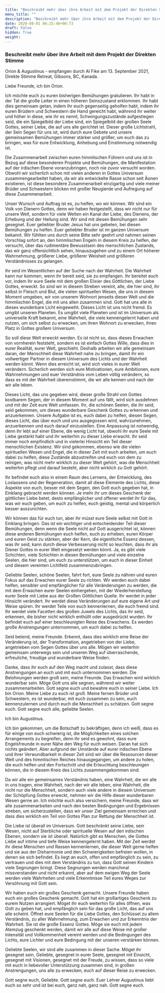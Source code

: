 ```yaml
---
title: "Beschreibt mehr über ihre Arbeit mit dem Projekt der Direkten Stimme"
menu_title: ""
description: "Beschreibt mehr über ihre Arbeit mit dem Projekt der Direkten Stimme"
date: 2020-08-01 06:25:48+00:73
draft: False
hidden: True
weight:
---
```

### Beschreibt mehr über ihre Arbeit mit dem Projekt der Direkten Stimme

Orion & Augustinus - empfangen durch Al Fike am 13. September 2021, Direkte Stimme Retreat, Gibsons, BC, Kanada.

Liebe Freunde, ich bin Orion.

Ich möchte euch zu euren bisherigen Bemühungen gratulieren. Ihr habt in der Tat die große Leiter in einen höheren Seinszustand erklommen. Ihr habt dies gemeinsam getan, indem ihr euch gegenseitig geholfen habt, indem ihr euren Brüdern und Schwestern die Hand gereicht habt, während ihr weiter und höher in diese, wie ihr es nennt, Schwingungszustände aufgestiegen seid, die ein Spiegelbild der Liebe sind, ein Spiegelbild der großen Seele Gottes, seiner Liebe, die auf uns alle gerichtet ist. Dieser große Lichtstrahl, der Sein Segen für uns ist, wird durch eure Gebete und unsere gemeinsamen Bemühungen immer stärker und größer, um euch das zu bringen, was für eure Entwicklung, Anhebung und Einstimmung notwendig ist.

Die Zusammenarbeit zwischen euren himmlischen Führern und uns ist in Bezug auf diese besonderen Projekte und Bemühungen, die Manifestation auf der irdischen Ebene voranzubringen, noch nie zuvor versucht worden. Obwohl wir sicherlich schon mit vielen anderen in Gottes Universum zusammengearbeitet haben, da wir als entwickelte Rasse schon seit Äonen existieren, ist diese besondere Zusammenarbeit einzigartig und viele meiner Brüder und Schwestern blicken mit großer Neugierde und Aufregung auf diese Zusammenarbeit.

Unser Wunsch und Auftrag ist es, zu helfen, wo wir können. Wir sind ein Volk von Dienern Gottes, denn wir haben festgestellt, dass wir nicht nur für unsere Welt, sondern für viele Welten ein Kanal der Liebe, des Dienens, der Erhebung und der Heilung sind. Wir sind mit diesen Bemühungen sehr gesegnet. Euer geliebter Bruder Jesus hat uns gebeten, bei diesen Bemühungen zu helfen. Euer geliebter Bruder ist im ganzen Universum bekannt. Wir fühlten uns durch seine Bitte sehr geehrt und nahmen seinen Vorschlag sofort an, den himmlischen Engeln in diesem Kreis zu helfen, der versucht, über das rudimentäre Bewusstsein des menschlichen Zustands, das wir ganz offensichtlich sehen, hinauszugehen und zu einem Ort höherer Wahrnehmung, größerer Liebe, größerer Weisheit und größeren Verständnisses zu gelangen.

Ihr seid im Wesentlichen auf der Suche nach der Wahrheit. Die Wahrheit kann nur kommen, wenn ihr bereit seid, sie zu empfangen. Ihr bereitet euch vor, indem ihr eure Seele mit dem großen Elixier des Göttlichen, der Liebe Gottes, erweckt. So sind wir in diesem Streben vereint, alle, die hier sind, ihr selbst in Fleisch und Blut, die vielen spirituellen Wesen, die uns in diesem Moment umgeben, wir von unserem Wohnort jenseits dieser Welt und die himmlischen Engel, die mit uns allen zusammen sind. Gott hat uns alle in dieses wunderbare Licht eingeweiht. Dieses Licht ist uns nicht fremd. Es umgibt unseren Planeten. Es umgibt viele Planeten und ist im Universum als universelle Kraft bekannt, eine Wahrheit, die viele kennengelernt haben und nutzen, um sich selbst zu erwecken, um ihren Wohnort zu erwecken, ihren Platz in Gottes großem Universum.

So soll diese Welt erweckt werden. Es ist nicht so, dass dieses Erwachen von vornherein feststeht, sondern es ist einfach Gottes Wille, dass dies in eurer Realität, eurer Welt, geschieht. Deshalb arbeiten wir alle gemeinsam daran, der Menschheit diese Wahrheit nahe zu bringen, damit ihr ein vollwertiger Partner in diesem Universum des Lichts und der Wahrheit werden könnt. Wenn dies erreicht ist, wird sich vieles in eurer Welt verändern. Sicherlich werden sich eure Motivationen, eure Ambitionen, eure Wahrnehmungen und euer Verständnis vom Leben völlig verändern, so dass es mit der Wahrheit übereinstimmt, die wir alle kennen und nach der wir alle leben.

Dieses Licht, das uns gegeben wird, dieser große Strahl von Gottes kostbarem Segen, der in diesem Moment auf uns fällt, wird sich ausdehnen und mit der Zeit eure Welt umfassen. Ihr, die schönen Seelen, die ihr seid, seid gekommen, um dieses wunderbare Geschenk Gottes zu erkennen und anzuerkennen. Unsere Aufgabe ist es, euch dabei zu helfen, diesen Segen, dieses Licht, das über euch und uns ausgegossen wird, wahrzunehmen, anzuerkennen und euch darauf einzustellen. Eine Anpassung ist notwendig, denn ihr lebt auf einer Ebene, die wenig Licht hat, obwohl ihr eure Seele mit Liebe gestärkt habt und ihr weiterhin zu dieser Liebe erwacht. Ihr seid immer noch empfindlich und in vielerlei Hinsicht ein Teil dieser menschlichen Existenz. Wir sind gekommen, ebenso wie die vielen spirituellen Wesen und Engel, die in dieser Zeit mit euch arbeiten, um euch dabei zu helfen, diese Zustände abzustreifen und euch von dem zu reinigen, was nicht mehr wirklich zu dieser Welt gehört, was die Menschheit weiterhin pflegt und darauf besteht, aber nicht wirklich zu Gott gehört.

Ihr befindet euch also in einem Raum des Lernens, der Entwicklung, des Loslassens und der Regeneration, damit all diese Elemente des Lichts, diese Aspekte von euch, besser mit dem Segen, den Gott euch gegeben hat, in Einklang gebracht werden können. Je mehr ihr um dieses Geschenk der göttlichen Liebe betet, desto empfänglicher und offener werdet ihr für das, was wir euch geben, um euch zu helfen, euch geistig, mental und körperlich besser auszurichten.

Wir können das für euch tun, aber ihr müsst eure Seele selbst mit Gott in Einklang bringen. Das ist ein wichtiger und entscheidender Teil dieser Bemühungen, denn wenn die Seele nicht auf Gott ausgerichtet ist, können diese anderen Bemühungen euch helfen, euch zu erheben, euren Körper und euren Geist zu stärken, aber der Kern, die eigentliche Essenz dessen, was ihr seid, kann durch diese Verbesserung nicht so leuchten, dass ihr als Diener Gottes in eurer Welt eingesetzt werden könnt. Ja, es gibt viele Schichten, viele Schichten in diesen Bemühungen und viele einzelne Seelen, die hier sind, um euch zu unterstützen, um euch in dieser Einheit und diesem vereinten Lichtfeld zusammenzubringen.

Geliebte Seelen, schöne Seelen, fahrt fort, eure Seele zu nähren und euren Fokus auf das Erwachen eurer Seele zu richten. Wir werden euch dabei helfen, sensibler und empfänglicher für alle Veränderungen zu werden, die mit dem Erwachen eurer Seelen einhergehen, mit der Wiederherstellung eurer Seele mit Liebe aus der Großen Göttlichen Quelle. Ihr werdet in jeder Hinsicht verändert. Ihr werdet diese Veränderungen auf eure eigene Art und Weise spüren. Ihr werdet Teile von euch kennenlernen, die euch fremd sind. Ihr werdet viele Facetten des großen Juwels des Lichts, das ihr seid, erkennen, die bisher nicht wirklich enthüllt oder ausgedrückt wurden. Ihr befindet euch auf einer beschleunigten Reise des Erwachens. Es werden große Anstrengungen unternommen, um euch dabei zu helfen.

Seid betend, meine Freunde. Erkennt, dass dies wirklich eine Reise der Veränderung ist, der Transformation, angetrieben von der Liebe, angetrieben vom Segen Gottes über uns alle. Mögen wir weiterhin gemeinsam unterwegs sein und unseren Weg auf überraschende, erfreuliche, freudige und wunderbare Weise finden.

Danke, dass ihr euch auf den Weg macht und zulasst, dass diese Anstrengungen an euch und mit euch unternommen werden. Die Belohnungen werden groß sein, meine Freunde. Das Erwachen wird wirklich wunderbar sein. Möge Gott uns alle segnen, während wir weiter zusammenarbeiten. Gott segne euch und bewahre euch in seiner Liebe. Ich bin Orion. Meine Liebe zu euch ist groß. Meine fernen Brüder und Schwestern, es ist wunderbar, mit euch zusammen zu sein, euch kennenzulernen und durch euch die Menschheit zu schätzen. Gott segne euch. Gott segne euch alle, geliebte Seelen.

Ich bin Augustinus.

Ich bin gekommen, um die Botschaft zu bekräftigen, denn ich weiß, dass es für einige von euch schwierig ist, die Möglichkeiten eines solchen Arrangements zu begreifen, denn ihr seid es gewohnt, dass eure Engelsfreunde in eurer Nähe den Weg für euch weisen. Daran hat sich nichts geändert. Aber aufgrund der Umstände auf eurer irdischen Ebene und ihrer Verwundbarkeit in dieser Zeit sind wir über die Ressourcen dieser Welt und des himmlischen Reiches hinausgegangen, um andere zu holen, die euch helfen und den Fortschritt und die Erleuchtung beschleunigen können, die in diesem Kreis des Lichts zusammengekommen sind.

Da wir alle ein gemeinsames Verständnis haben, eine Wahrheit, die wir alle in uns tragen, eine Wahrheit, nach der wir alle leben, eine Wahrheit, die nicht nur die Menschheit, sondern auch viele andere in diesem Universum der Schöpfung Gottes erweckt, nehmen wir die Hilfe dieser wunderbaren Wesen gerne an. Ich möchte euch also versichern, meine Freunde, dass wir alle zusammenarbeiten und nach den besten Bedingungen und Ergebnissen streben, um sicherzustellen, dass wir unser Ziel gemeinsam erreichen und dass dies wirklich ein Teil von Gottes Plan zur Rettung der Menschheit ist.

Die Liebe ist überall im Universum. Gott beschränkt seine Liebe, sein Wesen, nicht auf Sterbliche oder spirituelle Wesen auf den irdischen Ebenen, sondern sie ist überall. Natürlich gibt es Menschen, die Gottes Liebe auf intime und tiefe Weise kennengelernt haben. Mit der Zeit werdet ihr diese Menschen und Rassen kennenlernen, die dieser Welt gerne helfen und sie aus der Disharmonie und den Schwierigkeiten befreien wollen, in denen sie sich befindet. Es liegt an euch, offen und empfänglich zu sein, zu vertrauen und dies mit dem Verständnis zu tun, dass Gott seinen Kindern viele Segnungen bringt. Diese Segnungen werden manchmal missverstanden und nicht erkannt, aber auf dem ewigen Weg der Seele werden viele Wahrheiten und viele Erkenntnisse Teil eures Weges zur Versöhnung mit Gott sein.

Wir haben euch ein großes Geschenk gemacht. Unsere Freunde haben euch ein großes Geschenk gemacht. Gott hat ein großartiges Geschenk zu eurem Nutzen arrangiert. Möget ihr euch weiterhin für alles öffnen, was Gott zu geben hat, und empfänglich sein für das große Licht, das auf uns alle scheint. Öffnet eure Seelen für die Liebe Gottes, den Schlüssel zu allem Verständnis, zu aller Wahrnehmung, zum Erwachen und zur Erkenntnis der Wahrheit. Sie ist die große Essenz Gottes. Möge sie euch mit jedem Atemzug geschenkt werden, damit wir alle auf diese Weise mit großer Intensität und Vollkommenheit vereint werden und die Bedingungen des Lichts, eure Lichter und eure Bedingung mit der unseren verstärken können.

Geliebte Seelen, wir sind alle zusammen in dieser Sache. Möget ihr gesegnet sein, Geliebte, gesegnet in eurer Seele, gesegnet mit Einsicht, gesegnet mit Visionen, gesegnet mit der Freude, zu wissen, dass so viele mit euch in liebevoller Unterstützung zusammen sind, in großen Anstrengungen, uns alle zu erwecken, euch auf dieser Reise zu erwecken.

Gott segne euch, Geliebte. Gott segne euch. Euer Lehrer Augustinus liebt euch so sehr und ist bei euch, ganz nah, ganz nah. Gott segne euch.
